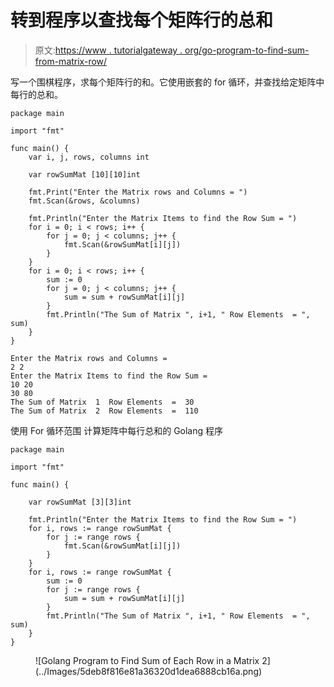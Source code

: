 # 转到程序以查找每个矩阵行的总和

> 原文:[https://www . tutorialgateway . org/go-program-to-find-sum-from-matrix-row/](https://www.tutorialgateway.org/go-program-to-find-sum-of-each-matrix-row/)

写一个围棋程序，求每个矩阵行的和。它使用嵌套的 for 循环，并查找给定矩阵中每行的总和。

```
package main

import "fmt"

func main() {
    var i, j, rows, columns int

    var rowSumMat [10][10]int

    fmt.Print("Enter the Matrix rows and Columns = ")
    fmt.Scan(&rows, &columns)

    fmt.Println("Enter the Matrix Items to find the Row Sum = ")
    for i = 0; i < rows; i++ {
        for j = 0; j < columns; j++ {
            fmt.Scan(&rowSumMat[i][j])
        }
    }
    for i = 0; i < rows; i++ {
        sum := 0
        for j = 0; j < columns; j++ {
            sum = sum + rowSumMat[i][j]
        }
        fmt.Println("The Sum of Matrix ", i+1, " Row Elements  = ", sum)
    }
}
```

```
Enter the Matrix rows and Columns = 
2 2
Enter the Matrix Items to find the Row Sum = 
10 20
30 80
The Sum of Matrix  1  Row Elements  =  30
The Sum of Matrix  2  Row Elements  =  110
```

使用 For 循环范围 计算矩阵中每行总和的 Golang 程序

```
package main

import "fmt"

func main() {

    var rowSumMat [3][3]int

    fmt.Println("Enter the Matrix Items to find the Row Sum = ")
    for i, rows := range rowSumMat {
        for j := range rows {
            fmt.Scan(&rowSumMat[i][j])
        }
    }
    for i, rows := range rowSumMat {
        sum := 0
        for j := range rows {
            sum = sum + rowSumMat[i][j]
        }
        fmt.Println("The Sum of Matrix ", i+1, " Row Elements  = ", sum)
    }
}
```

<figure class="wp-block-image size-large">![Golang Program to Find Sum of Each Row in a Matrix 2](../Images/5deb8f816e81a36320d1dea6888cb16a.png)</figure>